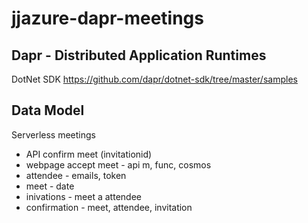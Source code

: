 # jjazure-dapr-meetings

## Dapr - Distributed Application Runtimes

DotNet SDK https://github.com/dapr/dotnet-sdk/tree/master/samples

## Data Model

Serverless meetings
- API confirm meet (invitationid)
- webpage accept meet - api m, func, cosmos
- attendee - emails, token
- meet - date
- inivations - meet a attendee
- confirmation - meet, attendee, invitation